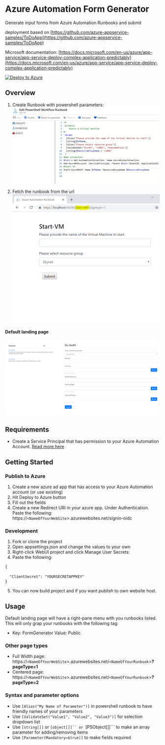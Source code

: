 # Azure Automation Form Generator
Generate input forms from Azure Automation Runbooks and submit

deployment based on [https://github.com/azure-appservice-samples/ToDoApp](https://github.com/azure-appservice-samples/ToDoApp)

Microsoft documentation: [https://docs.microsoft.com/en-us/azure/app-service/app-service-deploy-complex-application-predictably](https://docs.microsoft.com/en-us/azure/app-service/app-service-deploy-complex-application-predictably)

[![Deploy to Azure](http://azuredeploy.net/deploybutton.png)](https://azuredeploy.net/)

## Overview

1. Create Runbook with powershell parameters:
![Create Runbook with powershell parameters](https://github.com/MortenMeisler/AzureAutomationFormGenerator/blob/master/doc/howto00.png?raw=true)

2. Fetch the runbook from the url
![Fetch the runbook from the url](https://github.com/MortenMeisler/AzureAutomationFormGenerator/blob/master/doc/howto01.PNG?raw=true)

#### Default landing page ####
![Fetch the runbook from the url](https://raw.githubusercontent.com/MortenMeisler/AzureAutomationFormGenerator/master/doc/howto02.png)

## Requirements

 - Create a Service Principal that has permission to your Azure Automation Account. [Read more here](https://docs.microsoft.com/en-us/azure/azure-resource-manager/resource-group-create-service-principal-portal)
 
## Getting Started

### Publish to Azure
1. Create a new azure ad app that has access to your Azure Automation account (or use existing)
2. Hit Deploy to Azure button
3. Fill out the fields
4. Create a new Redirect URI in your azure app. Under Authentication. Paste the following: https://`<NameOfYourWebSite`>.azurewebsites.net/signin-oidc


### Development

1. Fork or clone the project
2. Open appsettings.json and change the values to your own
3. Right-click WebUI project and click Manage User Secrets:
4. Paste the following:

```
{
  
  "ClientSecret": "YOURSECRETAPPKEY"
}
```
5. You can now build project and if you want publish to own website host.

## Usage
Default landing page will have a right-pane menu with you runbooks listed. This will only grap your runbooks with the following tag:
- Key: FormGenerator Value: Public
### Other page types
- Full Width page: https://`<NameOfYourWebSite`>.azurewebsites.net/`<NameOfYourRunbook`>**?pageType=1**
- Centered page: https://`<NameOfYourWebSite`>.azurewebsites.net/`<NameOfYourRunbook`>**?pageType=2**

### Syntax and parameter options
- Use ```[Alias("My Name of Parameter")]``` in powershell runbook to have friendly names of your parameters
- Use ```[ValidateSet("Value1", "Value2", "Value3")]``` for selection dropdown list
- Use ```[string[]]``` or ```[object[]]`` or ```[PSObject[]]``` to make an array parameter for adding/removing items
- Use ```[Parameter(Mandatory=$true)]``` to make fields required




